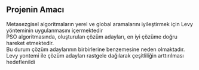
## Projenin Amacı
Metasezgisel algoritmaların yerel ve global aramalarını iyileştirmek için Levy yönteminin uygulanmasını içermektedir <br>
PSO algoritmasında, oluşturulan çözüm adayları, en iyi çözüme doğru hareket etmektedir.<br>
Bu durum çözüm adaylarının birbirlerine benzemesine neden olmaktadır.<br>
Levy yontemi ile çözüm adayları rastgele dağılarak çeşitliliğin arttırılması hedeflenildi

